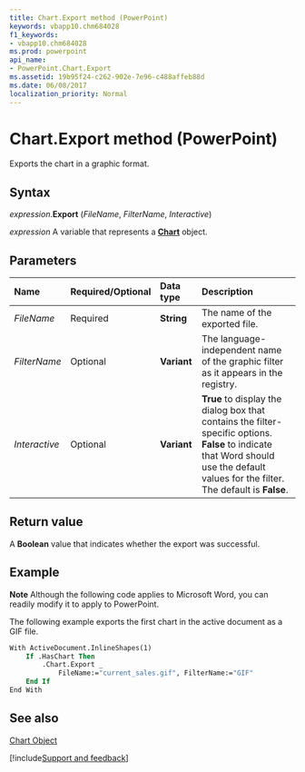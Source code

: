 ```yaml
---
title: Chart.Export method (PowerPoint)
keywords: vbapp10.chm684028
f1_keywords:
- vbapp10.chm684028
ms.prod: powerpoint
api_name:
- PowerPoint.Chart.Export
ms.assetid: 19b95f24-c262-902e-7e96-c488affeb88d
ms.date: 06/08/2017
localization_priority: Normal
---
```



# Chart.Export method (PowerPoint)

Exports the chart in a graphic format.


## Syntax

_expression_.**Export** (_FileName_, _FilterName_, _Interactive_)

_expression_ A variable that represents a **[Chart](PowerPoint.Chart.md)** object.


## Parameters



|Name|Required/Optional|Data type|Description|
|:-----|:-----|:-----|:-----|
| _FileName_|Required|**String**|The name of the exported file.|
| _FilterName_|Optional|**Variant**|The language-independent name of the graphic filter as it appears in the registry.|
| _Interactive_|Optional|**Variant**|**True** to display the dialog box that contains the filter-specific options. **False** to indicate that Word should use the default values for the filter. The default is **False**.|

## Return value

A  **Boolean** value that indicates whether the export was successful.


## Example




 **Note**  Although the following code applies to Microsoft Word, you can readily modify it to apply to PowerPoint.

The following example exports the first chart in the active document as a GIF file.




```vb
With ActiveDocument.InlineShapes(1)
    If .HasChart Then
        .Chart.Export _
            FileName:="current_sales.gif", FilterName:="GIF"
    End If
End With
```


## See also


[Chart Object](PowerPoint.Chart.md)

[!include[Support and feedback](~/includes/feedback-boilerplate.md)]